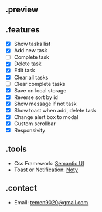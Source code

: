 ## .preview

## .features

- [x] Show tasks list
- [x] Add new task
- [ ] Complete task
- [x] Delete task
- [x] Edit task
- [x] Clear all tasks
- [ ] Clear complete tasks
- [x] Save on local storage
- [x] Reverse sort by id
- [x] Show message if not task
- [x] Show toast when add, delete task
- [x] Change alert box to modal
- [x] Custom scrollbar
- [x] Responsivity

## .tools

- Css Framework: [Semantic UI](https://semantic-ui.com)
- Toast or Notification: [Noty](https://ned.im/noty)

## .contact

- Email: [temen9020@gmail.com](mailto:temen9020@gmail.com)
